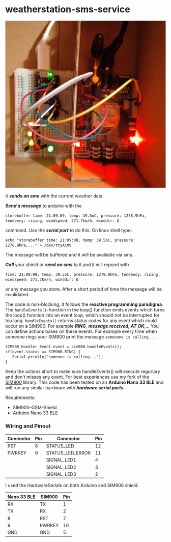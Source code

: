 # weatherstation-sms-service
![arduino_sms_service](https://github.com/lexho/weatherstation-sms-service/blob/main/arduino_sms_service.jpg)

It ***sends an sms*** with the current weather data.

***Send a message*** to arduino with the 
```
storebuffer time: 21:09:09, temp: 39.5oC, pressure: 1278.9hPa, tendency: rising, windspeed: 271.7km/h, winddir: O
```
command.
Use the ***serial port*** to do this.
On linux shell type:  
```
echo "storebuffer time: 21:09:09, temp: 39.5oC, pressure: 1278.9hPa,..." > /dev/ttyACM0
```
The message will be buffered and it will be available via sms.

***Call*** your shield or ***send an sms*** to it and it will repond with 
```
time: 21:09:09, temp: 39.5oC, pressure: 1278.9hPa, tendency: rising, windspeed: 271.7km/h, winddir: O
```
or any message you store. After a short period of time the message will be invalidated.

The code is non-blocking, it follows the **reactive programming paradigma**.
The ```handleEvents()```-function in the loop() function emits events which turns the loop() function into an event loop, which should not be interrupted for too long. ```handleEvents()``` returns status codes for any event which could occur on a SIM900. For example ***RING***, ***message received***, ***AT OK***,... You can define actions bases on these events. For example every time when someone rings your SIM900 print the message ```somenone is calling...```.
```
SIM900_Handler_Event event = sim900.handleEvents();
if(event.status == SIM900.RING) {
   Serial.println("someone is calling...");
}
```
Keep the actions short to make sure handleEvents() will execute regurlary and don't misses any event.
For best experiences use my fork of the [SIM900](https://github.com/lexho/SIM900) library.
This code has been tested on an **Arduino Nano 33 BLE** and will run any similar hardware with ***hardware serial ports***.

Requirements:
* SIM900-GSM-Shield
* Arduino Nano 33 BLE

### Wiring and Pinout
| Conenctor | Pin | Conenctor        | Pin |
| --------- | --- | ---------------- | --- | 
| RST       | 8   | STATUS_LED       | 12  |
| PWRKEY    | 9   | STATUS_LED_ERROR | 11  |
|           |     | SIGNAL_LED1      | 4   |
|           |     | SIGNAL_LED2      | 3   |
|           |     | SIGNAL_LED3      | 2   |

I used the HardwareSerials on both Arduino and SIM900 shield.

| Nano 33 BLE | SIM900 | Pin  |
| ----------- | ------ | ---- |
| RX          | TX     | 1    |
| TX          | RX     | 2    |
| 8           | RST    | 7    |
| 9           | PWRKEY | 10   |
| GND         | GND    | 5    |
